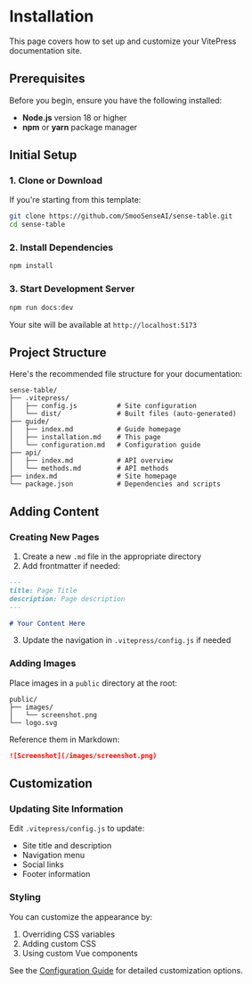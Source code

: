 # Installation

This page covers how to set up and customize your VitePress documentation site.

## Prerequisites

Before you begin, ensure you have the following installed:

- **Node.js** version 18 or higher
- **npm** or **yarn** package manager

## Initial Setup

### 1. Clone or Download

If you're starting from this template:

```bash
git clone https://github.com/SmooSenseAI/sense-table.git
cd sense-table
```

### 2. Install Dependencies

```bash
npm install
```

### 3. Start Development Server

```bash
npm run docs:dev
```

Your site will be available at `http://localhost:5173`

## Project Structure

Here's the recommended file structure for your documentation:

```
sense-table/
├── .vitepress/
│   ├── config.js          # Site configuration
│   └── dist/              # Built files (auto-generated)
├── guide/
│   ├── index.md           # Guide homepage
│   ├── installation.md    # This page
│   └── configuration.md   # Configuration guide
├── api/
│   ├── index.md           # API overview
│   └── methods.md         # API methods
├── index.md               # Site homepage
└── package.json           # Dependencies and scripts
```

## Adding Content

### Creating New Pages

1. Create a new `.md` file in the appropriate directory
2. Add frontmatter if needed:

```markdown
---
title: Page Title
description: Page description
---

# Your Content Here
```

3. Update the navigation in `.vitepress/config.js` if needed

### Adding Images

Place images in a `public` directory at the root:

```
public/
├── images/
│   └── screenshot.png
└── logo.svg
```

Reference them in Markdown:

```markdown
![Screenshot](/images/screenshot.png)
```

## Customization

### Updating Site Information

Edit `.vitepress/config.js` to update:

- Site title and description
- Navigation menu
- Social links
- Footer information

### Styling

You can customize the appearance by:

1. Overriding CSS variables
2. Adding custom CSS
3. Using custom Vue components

See the [Configuration Guide](/guide/configuration) for detailed customization options. 